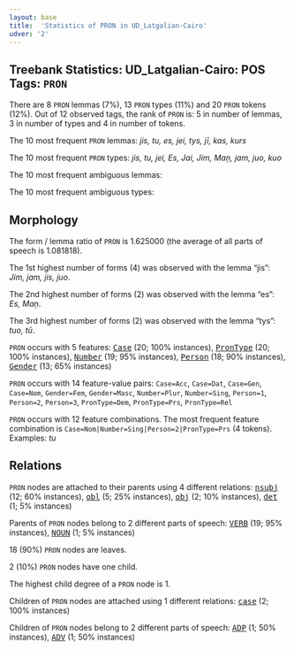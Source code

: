 ```yaml
---
layout: base
title:  'Statistics of PRON in UD_Latgalian-Cairo'
udver: '2'
---
```


## Treebank Statistics: UD_Latgalian-Cairo: POS Tags: `PRON`

There are 8 `PRON` lemmas (7%), 13 `PRON` types (11%) and 20 `PRON` tokens (12%).
Out of 12 observed tags, the rank of `PRON` is: 5 in number of lemmas, 3 in number of types and 4 in number of tokens.

The 10 most frequent `PRON` lemmas: <em>jis, tu, es, jei, tys, jī, kas, kurs</em>

The 10 most frequent `PRON` types:  <em>jis, tu, jei, Es, Jai, Jim, Maņ, jam, juo, kuo</em>

The 10 most frequent ambiguous lemmas: 

The 10 most frequent ambiguous types:  



## Morphology

The form / lemma ratio of `PRON` is 1.625000 (the average of all parts of speech is 1.081818).

The 1st highest number of forms (4) was observed with the lemma “jis”: <em>Jim, jam, jis, juo</em>.

The 2nd highest number of forms (2) was observed with the lemma “es”: <em>Es, Maņ</em>.

The 3rd highest number of forms (2) was observed with the lemma “tys”: <em>tuo, tū</em>.

`PRON` occurs with 5 features: <tt><a href="ltg_cairo-feat-Case.html">Case</a></tt> (20; 100% instances), <tt><a href="ltg_cairo-feat-PronType.html">PronType</a></tt> (20; 100% instances), <tt><a href="ltg_cairo-feat-Number.html">Number</a></tt> (19; 95% instances), <tt><a href="ltg_cairo-feat-Person.html">Person</a></tt> (18; 90% instances), <tt><a href="ltg_cairo-feat-Gender.html">Gender</a></tt> (13; 65% instances)

`PRON` occurs with 14 feature-value pairs: `Case=Acc`, `Case=Dat`, `Case=Gen`, `Case=Nom`, `Gender=Fem`, `Gender=Masc`, `Number=Plur`, `Number=Sing`, `Person=1`, `Person=2`, `Person=3`, `PronType=Dem`, `PronType=Prs`, `PronType=Rel`

`PRON` occurs with 12 feature combinations.
The most frequent feature combination is `Case=Nom|Number=Sing|Person=2|PronType=Prs` (4 tokens).
Examples: <em>tu</em>


## Relations

`PRON` nodes are attached to their parents using 4 different relations: <tt><a href="ltg_cairo-dep-nsubj.html">nsubj</a></tt> (12; 60% instances), <tt><a href="ltg_cairo-dep-obl.html">obl</a></tt> (5; 25% instances), <tt><a href="ltg_cairo-dep-obj.html">obj</a></tt> (2; 10% instances), <tt><a href="ltg_cairo-dep-det.html">det</a></tt> (1; 5% instances)

Parents of `PRON` nodes belong to 2 different parts of speech: <tt><a href="ltg_cairo-pos-VERB.html">VERB</a></tt> (19; 95% instances), <tt><a href="ltg_cairo-pos-NOUN.html">NOUN</a></tt> (1; 5% instances)

18 (90%) `PRON` nodes are leaves.

2 (10%) `PRON` nodes have one child.

The highest child degree of a `PRON` node is 1.

Children of `PRON` nodes are attached using 1 different relations: <tt><a href="ltg_cairo-dep-case.html">case</a></tt> (2; 100% instances)

Children of `PRON` nodes belong to 2 different parts of speech: <tt><a href="ltg_cairo-pos-ADP.html">ADP</a></tt> (1; 50% instances), <tt><a href="ltg_cairo-pos-ADV.html">ADV</a></tt> (1; 50% instances)

